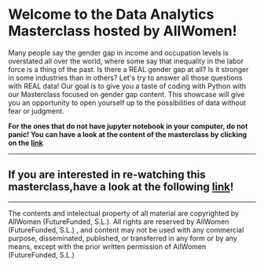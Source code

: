 # Welcome to the Data Analytics Masterclass hosted by AllWomen!


Many people say the gender gap in income and occupation levels is overstated all over the world, where some say that inequality in the labor force is a thing of the past. Is there a REAL gender gap at all? Is it stronger in some industries than in others? Let's try to answer all those questions with REAL data! Our goal is to give you a taste of coding with Python with our  Masterclass focused on gender gap content. This showcase will give you an opportunity to open yourself up to the possibilities of data without fear or judgment.


**For the ones that do not have jupyter notebook in your computer, do not panic! You can have a look at the content of the masterclass by clicking on the [link](https://nbviewer.jupyter.org/github/allwomen/DA-gender-gap/blob/092a4b55436ba6d9d6dbd1529d9cbead3765d99b/src/AW_Gender-gap-DA.ipynb)**

---------------------------------------------------------------------------------------------------------------------------------

## If you are interested in re-watching this masterclass,have a look at the following [link](https://www.crowdcast.io/e/gender_gap)!

---------------------------------------------------------------------------------------------------------------------------------
The contents and intelectual property of all material are copyrighted by AllWomen (FutureFunded, S.L.). All rights are reserved by AllWomen (FutureFunded, S.L.) , and content may not be used with any commercial purpose, disseminated, published, or transferred in any form or by any means, except with the prior written permission of AllWomen (FutureFunded, S.L.)
